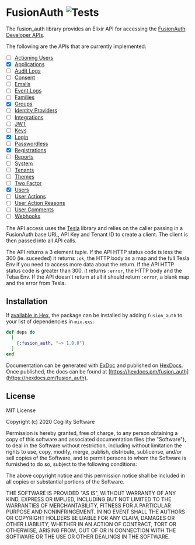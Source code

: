 # FusionAuth ![Tests](https://github.com/Cogility/fusion_auth/workflows/Tests/badge.svg)

The fusion_auth library provides an Elixir API for accessing the [FusionAuth Developer APIs](https://fusionauth.io/docs/v1/tech/apis/).

The following are the APIs that are currently implemented:
- [ ] [Actioning Users](https://fusionauth.io/docs/v1/tech/apis/actioning-users)
- [X] [Applications](https://fusionauth.io/docs/v1/tech/apis/applications)
- [ ] [Audit Logs](https://fusionauth.io/docs/v1/tech/apis/audit-logs)
- [ ] [Consent](https://fusionauth.io/docs/v1/tech/apis/consent)
- [ ] [Emails](https://fusionauth.io/docs/v1/tech/apis/emails)
- [ ] [Event Logs](https://fusionauth.io/docs/v1/tech/apis/event-logs)
- [ ] [Families](https://fusionauth.io/docs/v1/tech/apis/families)
- [X] [Groups](https://fusionauth.io/docs/v1/tech/apis/groups)
- [ ] [Identity Providers](https://fusionauth.io/docs/v1/tech/apis/identity-providers)
- [ ] [Integrations](https://fusionauth.io/docs/v1/tech/apis/integrations)
- [ ] [JWT](https://fusionauth.io/docs/v1/tech/apis/jwt)
- [ ] [Keys](https://fusionauth.io/docs/v1/tech/apis/keys)
- [X] [Login](https://fusionauth.io/docs/v1/tech/apis/login)
- [ ] [Passwordless](https://fusionauth.io/docs/v1/tech/apis/passwordless)
- [X] [Registrations](https://fusionauth.io/docs/v1/tech/apis/registrations)
- [ ] [Reports](https://fusionauth.io/docs/v1/tech/apis/reports)
- [ ] [System](https://fusionauth.io/docs/v1/tech/apis/system)
- [ ] [Tenants](https://fusionauth.io/docs/v1/tech/apis/tenants)
- [ ] [Themes](https://fusionauth.io/docs/v1/tech/apis/themes)
- [ ] [Two Factor](https://fusionauth.io/docs/v1/tech/apis/two-factor)
- [X] [Users](https://fusionauth.io/docs/v1/tech/apis/users)
- [ ] [User Actions](https://fusionauth.io/docs/v1/tech/apis/user-actions)
- [ ] [User Action Reasons](https://fusionauth.io/docs/v1/tech/apis/user-action-reasons)
- [ ] [User Comments](https://fusionauth.io/docs/v1/tech/apis/user-comments)
- [ ] [Webhooks](https://fusionauth.io/docs/v1/tech/apis/webhooks)

The API access uses the [Tesla](https://github.com/teamon/tesla) library and
relies on the caller passing in a FusionAuth base URL, API Key and Tenant ID to create a
client. The client is then passed into all API calls.

The API returns a 3 element tuple. If the API HTTP status code is less
the 300 (ie. suceeded) it returns `:ok`, the HTTP body as a map and the full
Tesla Env if you need to access more data about the return. If the API HTTP
status code is greater than 300. it returns `:error`, the HTTP body and the
Telsa Env. If the API doesn't return at all it should return `:error`, a blank
map and the error from Tesla.

## Installation

If [available in Hex](https://hex.pm/docs/publish), the package can be installed
by adding `fusion_auth` to your list of dependencies in `mix.exs`:

```elixir
def deps do
  [
    {:fusion_auth, "~> 1.0.0"}
  ]
end
```

Documentation can be generated with [ExDoc](https://github.com/elixir-lang/ex_doc)
and published on [HexDocs](https://hexdocs.pm). Once published, the docs can
be found at [https://hexdocs.pm/fusion_auth](https://hexdocs.pm/fusion_auth).

## License

MIT License

Copyright (c) 2020 Cogility Software

Permission is hereby granted, free of charge, to any person obtaining a copy
of this software and associated documentation files (the "Software"), to deal
in the Software without restriction, including without limitation the rights
to use, copy, modify, merge, publish, distribute, sublicense, and/or sell
copies of the Software, and to permit persons to whom the Software is
furnished to do so, subject to the following conditions:

The above copyright notice and this permission notice shall be included in all
copies or substantial portions of the Software.

THE SOFTWARE IS PROVIDED "AS IS", WITHOUT WARRANTY OF ANY KIND, EXPRESS OR
IMPLIED, INCLUDING BUT NOT LIMITED TO THE WARRANTIES OF MERCHANTABILITY,
FITNESS FOR A PARTICULAR PURPOSE AND NONINFRINGEMENT. IN NO EVENT SHALL THE
AUTHORS OR COPYRIGHT HOLDERS BE LIABLE FOR ANY CLAIM, DAMAGES OR OTHER
LIABILITY, WHETHER IN AN ACTION OF CONTRACT, TORT OR OTHERWISE, ARISING FROM,
OUT OF OR IN CONNECTION WITH THE SOFTWARE OR THE USE OR OTHER DEALINGS IN THE
SOFTWARE.